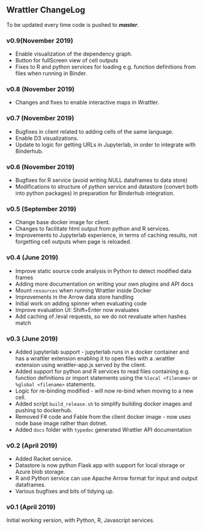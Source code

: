 ## Wrattler ChangeLog

To be updated every time code is pushed to ***master***.


### v0.9(November 2019)
- Enable visualization of the dependency graph.
- Button for fullScreen view of cell outputs
- Fixes to R and python services for loading e.g. function definitions from files when running in Binder.


### v0.8 (November 2019)
- Changes and fixes to enable interactive maps in Wrattler.


### v0.7 (November 2019)
- Bugfixes in client related to adding cells of the same language.
- Enable D3 visualizations.
- Update to logic for getting URLs in Jupyterlab, in order to integrate with Binderhub.


### v0.6 (November 2019)
- Bugfixes for R service (avoid writing NULL dataframes to data store)
- Modifications to structure of python service and datastore (convert both into python packages) in preparation for Binderhub integration.


### v0.5 (September 2019)
- Change base docker image for client.
- Changes to facilitate html output from python and R services.
- Improvements to Jupyterlab experience, in terms of caching results, not forgetting cell outputs when page is reloaded.

### v0.4 (June 2019)
- Improve static source code analysis in Python to detect modified data frames
- Adding more documentation on writing your own plugins and API docs
- Mount `resources` when running Wrattler inside Docker
- Improvements in the Arrow data store handling
- Initial work on adding spinner when evaluating code
- Improve evaluation UI: Shift+Enter now evaluates
- Add caching of /eval requests, so we do not revaluate when hashes match

### v0.3 (June 2019)

* Added jupyterlab support - jupyterlab runs in a docker container and has a wrattler extension enabling it to open files with a .wrattler extension using wrattler-app.js served by the client.
* Added support for python and R services to read files containing e.g. function definitions or import statements using the ```%local <filename>``` or ```%global <filename>``` statements.
* Logic for re-binding modified - will now re-bind when moving to a new cell.
* Added script ```build_release.sh``` to simplify building docker images and pushing to dockerhub.
* Removed F# code and Fable from the client docker image - now uses node base image rather than dotnet.
* Added `docs` folder with `typedoc` generated Wrattler API documentation

### v0.2 (April 2019)

* Added Racket service.
* Datastore is now python Flask app with support for local storage or Azure blob storage.
* R and Python service can use Apache Arrow format for input and output dataframes.
* Various bugfixes and bits of tidying up.

### v0.1	(April 2019)

Initial working version, with Python, R, Javascript services.
